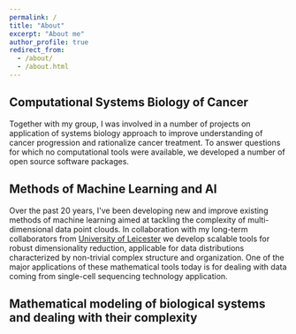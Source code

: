 ```yaml
---
permalink: /
title: "About"
excerpt: "About me"
author_profile: true
redirect_from: 
  - /about/
  - /about.html
---
```




Computational Systems Biology of Cancer
------

Together with my group, I was involved in a number of projects on application of systems biology approach to
improve understanding of cancer progression and rationalize cancer treatment.
To answer questions for which no computational tools were available, we developed a number of 
open source software packages.


Methods of Machine Learning and AI
------

Over the past 20 years, I've been developing new and improve existing methods of machine learning
aimed at tackling the complexity of multi-dimensional data point clouds.
In collaboration with my long-term collaborators from <a href="https://www2.le.ac.uk/centres/mmc">University of Leicester</a> 
we develop scalable tools for robust dimensionality reduction, applicable for data distributions
characterized by non-trivial complex structure and organization. One of the major applications
of these mathematical tools today is for dealing with data coming from single-cell sequencing
technology application.


Mathematical modeling of biological systems and dealing with their complexity
------
